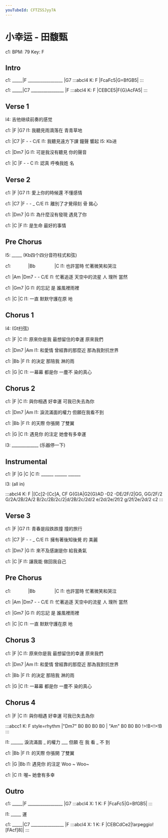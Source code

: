 ```yaml
---
youTubeId: CFTZSSJyy7A
---
```


# 小幸运 - 田馥甄

c1: BPM: 79 Key: F

## Intro

c1: _____|F _________________ |G7
:::abcl4
K: F
|FcaFc5|G=BfGB5|
:::

c1: _____|C7 ________________ |F
:::abcl4
K: F
|CEBCE5|F{G}AcFA5|
:::

## Verse 1

l4: 吉他继续前奏的感觉

c1: |F              |G7
l1:   我聽見雨滴落在 青青草地

c1: |C7             |F    -   -   C/E
l1:   我聽見遠方下課 鐘聲 響起
l5:                           Kb进

c1: |Dm7            |G
l1:   可是我沒有聽見 你的聲音

c1:     |C        |F  -  -  C
l1: 認真  呼喚我姓 名

## Verse 2

c1: |F              |G7
l1:   愛上你的時候還 不懂感情

c1: |C7             |F  -   - _ C/E
l1:   離別了才覺得刻 骨 銘心

c1: |Dm7            |G
l1:   為什麼沒有發現 遇見了你

c1:       |C          |F
l1: 是生命  最好的事情

## Pre Chorus

l5: _____  (Kb四个四分音符柱式和弦)

c1: 　 　　 |Bb　　　　    |C
l1: 也許當時 忙著微笑和哭泣

c1:         |Am          |Dm7 -   -    C/E
l1: 忙著追逐 天空中的流星      人 理所 當然

c1: |Gm7       |G
l1:  的忘記  是  誰風裡雨裡

c1:     |C           |C
l1: 一直 默默守護在原 地

## Chorus 1

l4: (Gt扫弦)

c1:           |F             |C
l1: 原來你是我 最想留住的幸運  原來我們

c1:       |Dm7           |Am
l1: 和愛情 曾經靠的那麼近  那為我對抗世界

c1: |Bb           |F
l1:  的決定 那陪我 淋的雨

c1:       |G             |C
l1: 一幕幕 都是你 一塵不   染的真心

## Chorus 2

c1: |F              |C
l1:  與你相遇 好幸運  可我已失去為你

c1: |Dm7           |Am
l1:  淚流滿面的權力  但願在我看不到

c1: |Bb             |F
l1:  的天際   你張開 了雙翼

c1:       |G      |C
l1: 遇見你 的注定   她會有多幸運

l3: _____________  (乐器停一下)

## Instrumental

c1: |F     |G     |C     |C
l1:  ______ ______ ______

l3:  (all in)

:::abcl4
K: F
|[Cc]2-[Cc]A, CF G{G}A|G2{G}AD -D2 -DE/2F/2|GG, GG/2F/2 G/2A/2B/2A/2 B/2c/2B/2c/2|d/2B/2c/2d/2 e/2d/2e/2f/2 g/2f/2e/2d/2 c2
:::

## Verse 3

c1: |F              |G7
l1:   青春是段跌跌撞 撞的旅行

c1: |C7             |F  -   - _ C/E
l1:   擁有著後知後覺 的 美麗

c1: |Dm7            |G
l1:   來不及感謝是你 給我勇氣

c1:       |C          |F
l1: 讓我能  做回我自己

## Pre Chorus

c1: 　 　　 |Bb　　　　    |C
l1: 也許當時 忙著微笑和哭泣

c1:         |Am          |Dm7 -   -    C/E
l1: 忙著追逐 天空中的流星      人 理所 當然

c1: |Gm7       |G
l1:  的忘記  是  誰風裡雨裡

c1:     |C           |C
l1: 一直 默默守護在原 地

## Chorus 3

c1:           |F             |C
l1: 原來你是我 最想留住的幸運  原來我們

c1:       |Dm7           |Am
l1: 和愛情 曾經靠的那麼近  那為我對抗世界

c1: |Bb           |F
l1:  的決定 那陪我 淋的雨

c1:       |G             |C
l1: 一幕幕 都是你 一塵不   染的真心

## Chorus 4

c1: |F              |C
l1:  與你相遇 好幸運  可我已失去為你


:::abcc1
K: F style=rhythm
|"Dm7" B0 B0 B0 B0 | "Am" B0 B0 B0 !>!B<!>!B
:::

l1: ______ 淚流滿面 _ 的權力 ___ 但願 在 我 看 _ 不 到

c1: |Bb             |F
l1:  的天際   你張開 了雙翼

c1:       |G         |Bb
l1: 遇見你 的注定 Woo ~  Woo~

c1: |C
l1:  喔~            她會有多幸


## Outro

c1: _____|F _________________ |G7
:::abcl4
X: 1
K: F
|FcaFc5|G=BfGB5|
:::

l1: _____ 運

c1: _____|C7 ________________ |F
:::abcl4
X: 1
K: F
|CEBCdCe2|!arpeggio![FAcf]8]|
:::
